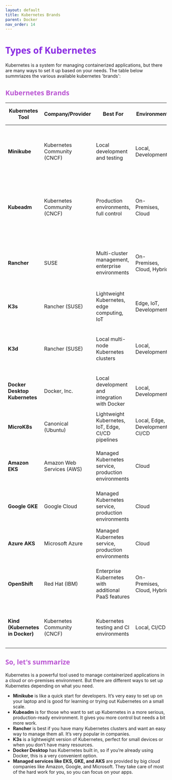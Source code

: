 ```yaml
---
layout: default
title: Kubernetes Brands
parent: Docker
nav_order: 14
---
```


# <span style="color: blueviolet;Font-family: Segoe UI, sans-serif;">Types of Kubernetes</span>

Kubernetes is a system for managing containerized applications, but there are many ways to set it up based on your needs. The table below summriazes the various available kubernetes 'brands':

## <span style="color: MediumOrchid;Font-family: Segoe UI, sans-serif;">Kubernetes Brands<span>

| **Kubernetes Tool** | **Company/Provider** | **Best For** | **Environment** | **Single Machine Setup** | **Multi-Machine Setup** | **Installation Glimpse** |
|----------------------|----------------------|--------------|-----------------|--------------------------|-------------------------|--------------------------|
| **Minikube** | Kubernetes Community (CNCF) | Local development and testing | Local, Development | Yes | No | Install via package manager (brew on macOS, choco on Windows) and run `minikube start`. |
| **Kubeadm** | Kubernetes Community (CNCF) | Production environments, full control | On-Premises, Cloud | Yes (single node) | Yes | Install Docker, kubeadm, kubelet, and kubectl, then initialize with `kubeadm init` and join nodes with `kubeadm join`. |
| **Rancher** | SUSE | Multi-cluster management, enterprise environments | On-Premises, Cloud, Hybrid | Yes (for management) | Yes | Install Rancher on Docker (`docker run` command) or via Helm chart on an existing Kubernetes cluster. |
| **K3s** | Rancher (SUSE) | Lightweight Kubernetes, edge computing, IoT | Edge, IoT, Development | Yes | Yes | Install via a single command: `curl -sfL https://get.k3s.io | sh -` on each node. |
| **K3d** | Rancher (SUSE) | Local multi-node Kubernetes clusters | Local, Development | Yes | No | Install K3d via package manager and create a cluster using `k3d cluster create mycluster --agents 2`. |
| **Docker Desktop Kubernetes** | Docker, Inc. | Local development and integration with Docker | Local, Development | Yes | No | Enable Kubernetes in Docker Desktop settings and wait for it to start. |
| **MicroK8s** | Canonical (Ubuntu) | Lightweight Kubernetes, IoT, Edge, CI/CD pipelines | Local, Edge, Development, CI/CD | Yes | Yes | Install with `snap install microk8s --classic`, then use `microk8s start`. |
| **Amazon EKS** | Amazon Web Services (AWS) | Managed Kubernetes service, production environments | Cloud | No | Yes | Set up via AWS Management Console or CLI, configure using eksctl or AWS CloudFormation. |
| **Google GKE** | Google Cloud | Managed Kubernetes service, production environments | Cloud | No | Yes | Set up via Google Cloud Console or CLI, configure with gcloud commands. |
| **Azure AKS** | Microsoft Azure | Managed Kubernetes service, production environments | Cloud | No | Yes | Set up via Azure Portal or CLI, configure using Azure CLI commands. |
| **OpenShift** | Red Hat (IBM) | Enterprise Kubernetes with additional PaaS features | On-Premises, Cloud, Hybrid | Yes (for single node) | Yes | Install via the OpenShift installer or on an existing Kubernetes cluster with `oc` CLI tools. |
| **Kind (Kubernetes in Docker)** | Kubernetes Community (CNCF) | Kubernetes testing and CI environments | Local, CI/CD | Yes | No | Install via package manager and create clusters using `kind create cluster`. |

## <span style="color: MediumOrchid;Font-family: Segoe UI, sans-serif;">So, let's summarize</span>

Kubernetes is a powerful tool used to manage containerized applications in a cloud or on-premises environment. But there are different ways to set up Kubernetes depending on what you need. 

- **Minikube** is like a quick start for developers. It’s very easy to set up on your laptop and is good for learning or trying out Kubernetes on a small scale.
- **Kubeadm** is for those who want to set up Kubernetes in a more serious, production-ready environment. It gives you more control but needs a bit more work.
- **Rancher** is best if you have many Kubernetes clusters and want an easy way to manage them all. It’s very popular in companies.
- **K3s** is a lightweight version of Kubernetes, perfect for small devices or when you don’t have many resources. 
- **Docker Desktop** has Kubernetes built in, so if you’re already using Docker, this is a very convenient option.
- **Managed services like EKS, GKE, and AKS** are provided by big cloud companies like Amazon, Google, and Microsoft. They take care of most of the hard work for you, so you can focus on your apps.